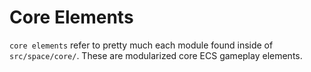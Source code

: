 # Core Elements

`core elements` refer to pretty much each module found inside of `src/space/core/`. These are modularized core ECS gameplay elements.
